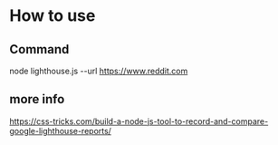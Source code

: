 
# How to use

## Command
node lighthouse.js --url https://www.reddit.com


## more info
https://css-tricks.com/build-a-node-js-tool-to-record-and-compare-google-lighthouse-reports/